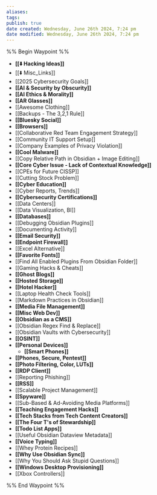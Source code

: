 ```yaml
---
aliases: 
tags: 
publish: true
date created: Wednesday, June 26th 2024, 7:24 pm
date modified: Wednesday, June 26th 2024, 7:24 pm
---
```

%% Begin Waypoint %%
- **[[⬇️ Hacking Ideas]]**
- [[⬇️ Misc_Links]]
- [[2025 Cybersecurity Goals]]
- **[[AI & Security by Obscurity]]**
- **[[AI Ethics & Morality]]**
- **[[AR Glasses]]**
- [[Awesome Clothing]]
- [[Backups - The 3,2,1 Rule]]
- **[[Bluesky Social]]**
- **[[Browsers]]**
- [[Collaborative Red Team Engagement Strategy]]
- [[Community IT Support Setup]]
- [[Company Examples of Privacy Violation]]
- **[[Cool Malware]]**
- [[Copy Relative Path in Obsidian + Image Editing]]
- **[[Core Cyber Issue - Lack of Contextual Knowledge]]**
- [[CPEs for Future CISSP]]
- [[Cutting Stock Problem]]
- **[[Cyber Education]]**
- [[Cyber Reports, Trends]]
- **[[Cybersecurity Certifications]]**
- [[Data Centers]]
- [[Data Visualization, BI]]
- **[[Databases]]**
- [[Debugging Obsidian Plugins]]
- [[Documenting Activity]]
- **[[Email Security]]**
- **[[Endpoint Firewall]]**
- [[Excel Alternative]]
- **[[Favorite Fonts]]**
- [[Find All Enabled Plugins From Obsidian Folder]]
- [[Gaming Hacks & Cheats]]
- **[[Ghost Blogs]]**
- **[[Hosted Storage]]**
- **[[Hotel Hacker]]**
- [[Laptop Health Check Tools]]
- [[Markdown Practices in Obsidian]]
- **[[Media File Management]]**
- **[[Misc Web Dev]]**
- **[[Obsidian as a CMS]]**
- [[Obsidian Regex Find & Replace]]
- [[Obsidian Vaults with Cybersecurity]]
- **[[OSINT]]**
- **[[Personal Devices]]**
	- **[[Smart Phones]]**
- **[[Phones, Secure, Pentest]]**
- **[[Photo Filtering, Color, LUTs]]**
- **[[RDP Client]]**
- [[Reporting Phishing]]
- **[[RSS]]**
- [[Scalable Project Management]]
- **[[Spyware]]**
- [[Sub-Based & Ad-Avoiding Media Platforms]]
- **[[Teaching Engagement Hacks]]**
- **[[Tech Stacks from Tech Content Creators]]**
- **[[The Four T's of Stewardship]]**
- **[[Todo List Apps]]**
- [[Useful Obsidian Dataview Metadata]]
- **[[Voice Typing]]**
- [[Whey Protein Recipes]]
- **[[Why Use Obsidian Sync]]**
- [[Why You Should Ask Stupid Questions]]
- **[[Windows Desktop Provisioning]]**
- [[Xbox Controllers]]

%% End Waypoint %%